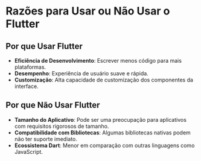 # Razões para Usar ou Não Usar o Flutter

## Por que Usar Flutter
- **Eficiência de Desenvolvimento**: Escrever menos código para mais plataformas.
- **Desempenho**: Experiência de usuário suave e rápida.
- **Customização**: Alta capacidade de customização dos componentes da interface.

## Por que Não Usar Flutter
- **Tamanho do Aplicativo**: Pode ser uma preocupação para aplicativos com requisitos rigorosos de tamanho.
- **Compatibilidade com Bibliotecas**: Algumas bibliotecas nativas podem não ter suporte imediato.
- **Ecossistema Dart**: Menor em comparação com outras linguagens como JavaScript.

